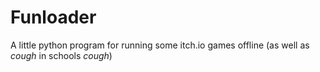 # Funloader
A little python program for running some itch.io games offline (as well as *cough* in schools *cough*)
